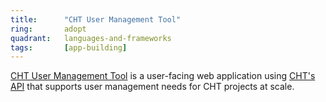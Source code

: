 ```yaml
---
title:      "CHT User Management Tool"
ring:       adopt
quadrant:   languages-and-frameworks
tags:       [app-building]
---
```

 
[CHT User Management Tool](https://github.com/medic/cht-user-manageme) is a user-facing web application using [CHT's API](https://docs.communityhealthtoolkit.org/building/reference/api/) that supports user management needs for CHT projects at scale.